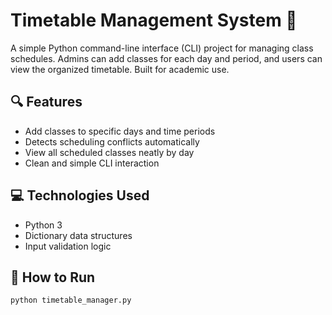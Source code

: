 # Timetable Management System 📅

A simple Python command-line interface (CLI) project for managing class schedules. Admins can add classes for each day and period, and users can view the organized timetable. Built for academic use.

## 🔍 Features
- Add classes to specific days and time periods
- Detects scheduling conflicts automatically
- View all scheduled classes neatly by day
- Clean and simple CLI interaction

## 💻 Technologies Used
- Python 3
- Dictionary data structures
- Input validation logic

## 🚀 How to Run
```bash
python timetable_manager.py
